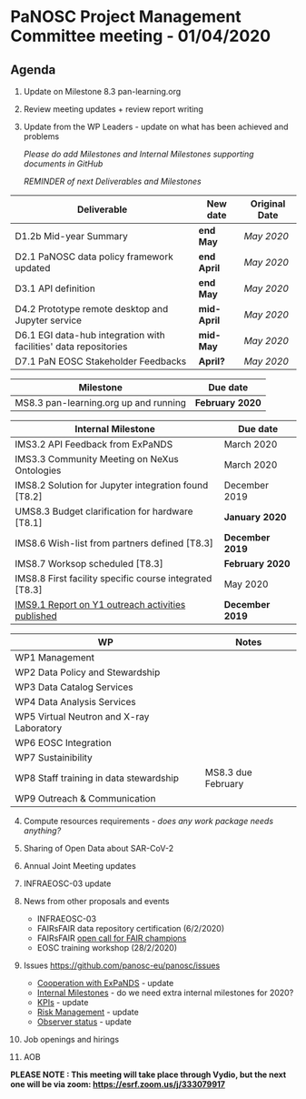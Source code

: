 PaNOSC Project Management Committee meeting - 01/04/2020 
========================================================

Agenda
------	
1. Update on Milestone 8.3 pan-learning.org 

2. Review meeting updates + review report writing

3. Update from the WP Leaders - update on what has been achieved and problems

    *Please do add Milestones and Internal Milestones supporting documents in GitHub*

    *REMINDER of next Deliverables and Milestones* 

| Deliverable | New date | Original Date | 
| ----------- | -------- | ------------- | 
| D1.2b Mid-year Summary | **end May** | *May 2020* | 
| D2.1 PaNOSC data policy framework updated | **end April** | *May 2020* | 
| D3.1 API definition | **end May** | *May 2020* | 
| D4.2 Prototype remote desktop and Jupyter service | **mid-April** | *May 2020* |  
| D6.1 EGI data-hub integration with facilities' data repositories | **mid-May** | *May 2020* | 
| D7.1 PaN EOSC Stakeholder Feedbacks | **April?** | *May 2020* | 

| Milestone | Due date |
| --------- | -------- |
| MS8.3 pan-learning.org up and running | **February 2020** |

| Internal Milestone | Due date |
| ------------------ | -------- |
| IMS3.2 API Feedback from ExPaNDS | March 2020 |
| IMS3.3 Community Meeting on NeXus Ontologies | March 2020 |
| IMS8.2 Solution for Jupyter integration found [T8.2] | December 2019 |
| UMS8.3 Budget clarification for hardware [T8.1] | **January 2020** |
| IMS8.6 Wish-list from partners defined [T8.3] | **December 2019** |
| IMS8.7 Worksop scheduled [T8.3] | **February 2020** |
| IMS8.8 First facility specific course integrated [T8.3] | May 2020 |
| [IMS9.1 Report on Y1 outreach activities published](https://github.com/panosc-eu/panosc/blob/master/Submitted%20Internal%20Milestones/IMS9.1%20Report%20onf%20Y1%20outreach%20activities/IM9_V2.docx) | **December 2019** |


| WP | Notes |
| -- | ----- |
| WP1 Management |  |
| WP2 Data Policy and Stewardship |  | 
| WP3 Data Catalog Services |  | 
| WP4 Data Analysis Services |  | 
| WP5 Virtual Neutron and X-ray Laboratory |  | 
| WP6 EOSC Integration |  | 
| WP7 Sustainibility |  | 
| WP8 Staff training in data stewardship | MS8.3 due February | 
| WP9 Outreach & Communication |  | 

4. Compute resources requirements - *does any work package needs anything?*

5. Sharing of Open Data about SAR-CoV-2

6. Annual Joint Meeting updates

7. INFRAEOSC-03 update

8. News from other proposals and events
    * INFRAEOSC-03
    * FAIRsFAIR data repository certification (6/2/2020)
    * FAIRsFAIR [open call for FAIR champions](https://www.fairsfair.eu/form/open-call-european-fair-champions)
    * EOSC training workshop (28/2/2020)

9. Issues https://github.com/panosc-eu/panosc/issues
    * [Cooperation with ExPaNDS](https://github.com/panosc-eu/panosc/issues/46) - update
    * [Internal Milestones](https://github.com/panosc-eu/panosc/issues/43) - do we need extra internal milestones for 2020?
    * [KPIs](https://github.com/panosc-eu/panosc/issues/41) - update
    * [Risk Management](https://github.com/panosc-eu/panosc/issues/25) - update
    * [Observer status](https://github.com/panosc-eu/panosc/issues/9) - update

10. Job openings and hirings

11. AOB

**PLEASE NOTE : This meeting will take place through Vydio, but the next one will be via zoom:  https://esrf.zoom.us/j/333079917**
